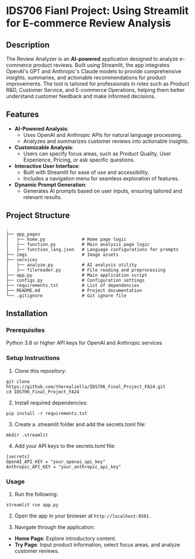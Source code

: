 # IDS706 Fianl Project: Using Streamlit for E-commerce Review Analysis

## Description
The Review Analyzer is an **AI-powered** application designed to analyze e-commerce product reviews. Built using Streamlit, the app integrates OpenAI's GPT and Anthropic's Claude models to provide comprehensive insights, summaries, and actionable recommendations for product improvements. The tool is tailored for professionals in roles such as Product R&D, Customer Service, and E-commerce Operations, helping them better understand customer feedback and make informed decisions.

## Features

- **AI-Powered Analysis**:
  - Uses OpenAI and Anthropic APIs for natural language processing.
  - Analyzes and summarizes customer reviews into actionable insights.
- **Customizable Analysis**:
  - Users can specify focus areas, such as Product Quality, User Experience, Pricing, or ask specific questions.
- **Interactive User Interface**:
  - Built with Streamlit for ease of use and accessibility.
  - Includes a navigation menu for seamless exploration of features.
- **Dynamic Prompt Generation**:
  - Generates AI prompts based on user inputs, ensuring tailored and relevant results.

## Project Structure

```
.
├── app_pages
│   ├── home.py              # Home page logic
│   ├── function.py          # Main analysis page logic
│   ├── function_lang.json   # Language configurations for prompts
├── imgs                     # Image assets
├── services
│   ├── analyze.py           # AI analysis utility
│   ├── filereader.py        # File reading and preprocessing
├── app.py                   # Main application script
├── configs.py               # Configuration settings
├── requirements.txt         # List of dependencies
├── README.md                # Project documentation
└── .gitignore               # Git ignore file
```

## Installation

### Prerequisites
Python 3.8 or higher
API keys for OpenAI and Anthropic services

### Setup Instructions
1. Clone this repository:
```
git clone https://github.com/therealzella/IDS706_Final_Project_FA24.git
cd IDS706_Final_Project_FA24
```
2. Install required dependencies:
```
pip install -r requirements.txt
```
3. Create a .streamlit folder and add the secrets.toml file:
```
mkdir .streamlit
```
4. Add your API keys to the secrets.toml file:
```
[secrets]
OpenAI_API_KEY = "your_openai_api_key"
Anthropic_API_KEY = "your_anthropic_api_key"
```
### Usage
1. Run the following:
```
streamlit run app.py
```
2. Open the app in your browser at ```http://localhost:8501.```

3. Navigate through the application:
- **Home Page**: Explore introductory content.
- **Try Page**: Input product information, select focus areas, and analyze customer reviews.
